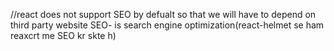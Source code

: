 //react does not support SEO by defualt so that we will have to depend on third party website
SEO- is search engine optimization(react-helmet se ham reaxcrt me SEO kr skte h)